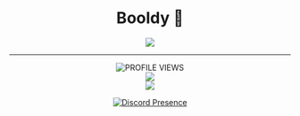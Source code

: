 <div align='center'>
  <h1>Booldy 🤔</h1>
  
  <p align="center">
    <a href="https://skillicons.dev">
      <img src='https://skillicons.dev/icons?i=lua,java,cpp,c,cs,bash,idea,visualstudio'/>
    </a>
  </p>
</div>

<hr />

<div align='center'>
<img alt="PROFILE VIEWS" src="https://komarev.com/ghpvc/?username=FatBolid&style=for-the-badge&color=222222">
</div>

<div align='center'>
<img src="https://github-readme-stats.vercel.app/api/top-langs/?username=FatBolid&border_radius=10px&theme=dark&bg_color=1f1f1f&border_color=1f1f1f&icon_color=58a6ff&show_icons=true&theme=react&layout=compact" />
</div>

<div align='center'>
  <img src="https://readme-typing-svg.herokuapp.com?color=F7F7F7&center=true&lines=You+can+contact+me+in+discord." /> 
</div>
<p align="center">
  <a href="https://discord.com/users/817825155702849597" target="_blank">
    <img src="https://lanyard.cnrad.dev/api/817825155702849597?theme=dark&bg=1f1f1f&showDisplayName=true&hideActivity=whenNotUsed&hideDiscrim=true&borderRadius=10px&idleMessage=Probably%20doing%20something%20else..." alt="Discord Presence">
  </a>
</p>
